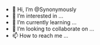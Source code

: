 - 👋 Hi, I’m @Synonymously
- 👀 I’m interested in ...
- 🌱 I’m currently learning ...
- 💞️ I’m looking to collaborate on ...
- 📫 How to reach me ...

<!---
Synonymously/Synonymously is a ✨ special ✨ repository because its `README.md` (this file) appears on your GitHub profile.
You can click the Preview link to take a look at your changes.
--->
